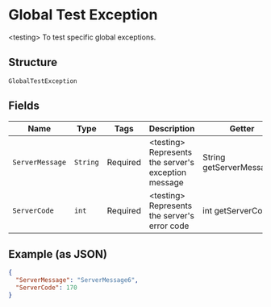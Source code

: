 
# Global Test Exception

&lt;testing&gt; To test specific global exceptions.

## Structure

`GlobalTestException`

## Fields

| Name | Type | Tags | Description | Getter | Setter |
|  --- | --- | --- | --- | --- | --- |
| `ServerMessage` | `String` | Required | &lt;testing&gt; Represents the server's exception message | String getServerMessage() | setServerMessage(String serverMessage) |
| `ServerCode` | `int` | Required | &lt;testing&gt; Represents the server's error code | int getServerCode() | setServerCode(int serverCode) |

## Example (as JSON)

```json
{
  "ServerMessage": "ServerMessage6",
  "ServerCode": 170
}
```


